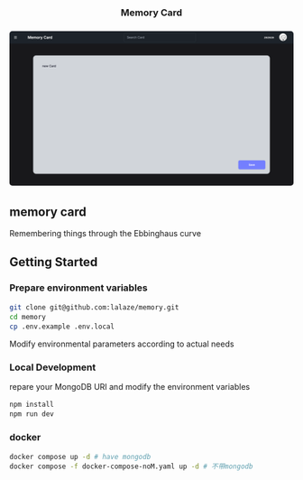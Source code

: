 <h3 align="center">Memory Card</h3>

<h3 align="center"><img width="756" style="border-radius:5px;" alt="demo" src="screen_shot.png"></h3>

## memory card

Remembering things through the Ebbinghaus curve

## Getting Started

### Prepare environment variables

```bash
git clone git@github.com:lalaze/memory.git
cd memory
cp .env.example .env.local
```
Modify environmental parameters according to actual needs

### Local Development

repare your MongoDB URI and modify the environment variables

```bash
npm install
npm run dev
```

### docker

```bash
docker compose up -d # have mongodb
docker compose -f docker-compose-noM.yaml up -d # 不带mongodb
```
